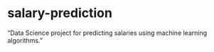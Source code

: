 # salary-prediction
“Data Science project for predicting salaries using machine learning algorithms.”
